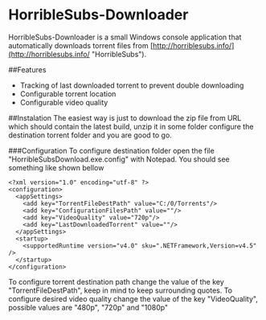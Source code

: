 # HorribleSubs-Downloader
HorribleSubs-Downloader is a small  Windows console application that automatically downloads torrent files from [http://horriblesubs.info/](http://horriblesubs.info/ "HorribleSubs"). 

##Features
- Tracking of last downloaded torrent to prevent double downloading
- Configurable torrent location
- Configurable video quality

##Instalation
The easiest way is just to download the zip file from URL which should contain the latest build, unzip it in some folder configure the destination torrent folder and you are good to go.

###Configuration
To configure destination folder open the file "HorribleSubsDownload.exe.config" with Notepad. You should see something like shown bellow

    <?xml version="1.0" encoding="utf-8" ?>
	<configuration>
	  <appSettings>
	    <add key="TorrentFileDestPath" value="C:/0/Torrents"/>
	    <add key="ConfigurationFilesPath" value=""/>
	    <add key="VideoQuality" value="720p"/>
	    <add key="LastDownloadedTorrent" value=""/>
	  </appSettings>
      <startup> 
        <supportedRuntime version="v4.0" sku=".NETFramework,Version=v4.5" />
      </startup>
	</configuration>

To configure torrent destination path change the value of the key "TorrentFileDestPath", keep in mind to keep surrounding quotes.
To configure desired video quality change the value of the key "VideoQuality", possible values are "480p", "720p" and "1080p"